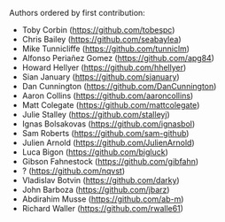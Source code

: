 
Authors ordered by first contribution:

 - Toby Corbin (https://github.com/tobespc)
 - Chris Bailey (https://github.com/seabaylea)
 - Mike Tunnicliffe (https://github.com/tunniclm)
 - Alfonso Periañez Gomez (https://github.com/apg84)
 - Howard Hellyer (https://github.com/hhellyer)
 - Sian January (https://github.com/sjanuary)
 - Dan Cunnington (https://github.com/DanCunnington)
 - Aaron Collins (https://github.com/aaroncollins)
 - Matt Colegate (https://github.com/mattcolegate)
 - Julie Stalley (https://github.com/stalleyj)
 - Ignas Bolsakovas (https://github.com/ignasbol)
 - Sam Roberts (https://github.com/sam-github)
 - Julien Arnold (https://github.com/JulienArnold)
 - Luca Bigon (https://github.com/bigluck)
 - Gibson Fahnestock (https://github.com/gibfahn)
 - ? (https://github.com/nqvst)
 - Vladislav Botvin (https://github.com/darky)
 - John Barboza (https://github.com/jbarz)
 - Abdirahim Musse (https://github.com/ab-m)
 - Richard Waller (https://github.com/rwalle61)
